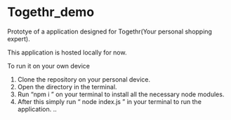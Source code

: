 # Togethr_demo
Prototye of a application designed for Togethr(Your personal shopping expert).

This application is hosted locally for now. 

To run it on your own device
1. Clone the repository on your personal device.
2. Open the directory in the terminal.
3. Run “npm i ” on your terminal to install all the necessary node modules.
4. After this simply run “ node index.js ” in your terminal to run the application.
..
